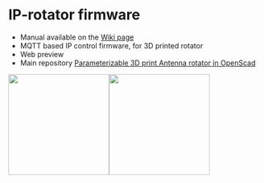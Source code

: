 # IP-rotator firmware
- Manual available on the [Wiki page](https://remoteqth.com/w/doku.php?id=simple_rotator_interface_v)
- MQTT based IP control firmware, for 3D printed rotator
- Web preview
- Main repository [Parameterizable 3D print Antenna rotator in OpenScad](https://github.com/ok1hra/Parameterizable-3D-print-Antenna-rotator-in-OpenScad)

<img src="https://raw.githubusercontent.com/ok1hra/IP-rotator/main/ajax-server.png" height="200"><img src="https://raw.githubusercontent.com/ok1hra/IP-rotator/main/ip-rotator.jpg" height="200">
